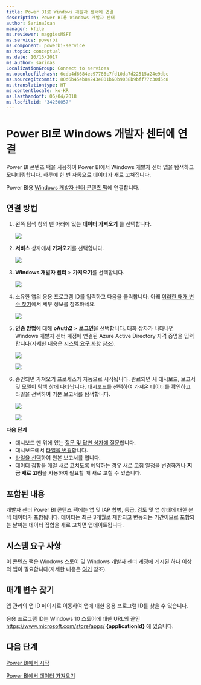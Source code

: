 ```yaml
---
title: Power BI로 Windows 개발자 센터에 연결
description: Power BI용 Windows 개발자 센터
author: SarinaJoan
manager: kfile
ms.reviewer: maggiesMSFT
ms.service: powerbi
ms.component: powerbi-service
ms.topic: conceptual
ms.date: 10/16/2017
ms.author: sarinas
LocalizationGroup: Connect to services
ms.openlocfilehash: 6cdb4d6684ec97786c7fd10da7d22515a24e9dbc
ms.sourcegitcommit: 80d6b45eb84243e801b60b9038b9bff77c30d5c8
ms.translationtype: HT
ms.contentlocale: ko-KR
ms.lasthandoff: 06/04/2018
ms.locfileid: "34250057"
---
```

# <a name="connect-to-windows-dev-center-with-power-bi"></a>Power BI로 Windows 개발자 센터에 연결
Power BI 콘텐츠 팩을 사용하여 Power BI에서 Windows 개발자 센터 앱을 탐색하고 모니터링합니다. 하루에 한 번 자동으로 데이터가 새로 고쳐집니다.

Power BI용 [Windows 개발자 센터 콘텐츠 팩](https://app.powerbi.com/getdata/services/devcenter)에 연결합니다.

## <a name="how-to-connect"></a>연결 방법
1. 왼쪽 탐색 창의 맨 아래에 있는 **데이터 가져오기** 를 선택합니다.
   
   ![](media/service-connect-to-windows-dev-center/getdata.png)
2. **서비스** 상자에서 **가져오기**를 선택합니다.
   
   ![](media/service-connect-to-windows-dev-center/services.png)
3. **Windows 개발자 센터** \> **가져오기**를 선택합니다.
   
   ![](media/service-connect-to-windows-dev-center/windowsdev.png)
4. 소유한 앱의 응용 프로그램 ID를 입력하고 다음을 클릭합니다. 아래 [이러한 매개 변수 찾기](#FindingParams)에서 세부 정보를 참조하세요.
   
   ![](media/service-connect-to-windows-dev-center/params.png)
5. **인증 방법**에 대해 **oAuth2** \> **로그인**을 선택합니다. 대화 상자가 나타나면 Windows 개발자 센터 계정에 연결된 Azure Active Directory 자격 증명을 입력합니다(자세한 내용은 [시스템 요구 사항](#Requirements) 참조).
   
    ![](media/service-connect-to-windows-dev-center/creds.png)
   
    ![](media/service-connect-to-windows-dev-center/creds2.png)
6. 승인되면 가져오기 프로세스가 자동으로 시작됩니다. 완료되면 새 대시보드, 보고서 및 모델이 탐색 창에 나타납니다. 대시보드를 선택하여 가져온 데이터를 확인하고 타일을 선택하여 기본 보고서를 탐색합니다.
   
    ![](media/service-connect-to-windows-dev-center/dashboard.png)
   
    ![](media/service-connect-to-windows-dev-center/report.png)

**다음 단계**

* 대시보드 맨 위에 있는 [질문 및 답변 상자에 질문](power-bi-q-and-a.md)합니다.
* 대시보드에서 [타일을 변경](service-dashboard-edit-tile.md)합니다.
* [타일을 선택](service-dashboard-tiles.md)하여 원본 보고서를 엽니다.
* 데이터 집합을 매일 새로 고치도록 예약하는 경우 새로 고침 일정을 변경하거나 **지금 새로 고침**을 사용하여 필요할 때 새로 고칠 수 있습니다.

## <a name="whats-included"></a>포함된 내용
개발자 센터 Power BI 콘텐츠 팩에는 앱 및 IAP 합병, 등급, 검토 및 앱 상태에 대한 분석 데이터가 포함됩니다. 데이터는 최근 3개월로 제한되고 변동되는 기간이므로 포함되는 날짜는 데이터 집합을 새로 고치면 업데이트됩니다.

<a name="Requirements"></a>

## <a name="system-requirements"></a>시스템 요구 사항
이 콘텐츠 팩은 Windows 스토어 및 Windows 개발자 센터 계정에 게시된 하나 이상의 앱이 필요합니다(자세한 내용은 [여기](https://msdn.microsoft.com/windows/uwp/publish/manage-account-users) 참조).

<a name="FindingParams"></a>

## <a name="finding-parameters"></a>매개 변수 찾기
앱 관리의 앱 ID 페이지로 이동하여 앱에 대한 응용 프로그램 ID를 찾을 수 있습니다.

응용 프로그램 ID는 Windows 10 스토어에 대한 URL의 끝인 https://www.microsoft.com/store/apps/ **{applicationId}** 에 있습니다.

## <a name="next-steps"></a>다음 단계
[Power BI에서 시작](service-get-started.md)

[Power BI에서 데이터 가져오기](service-get-data.md)

